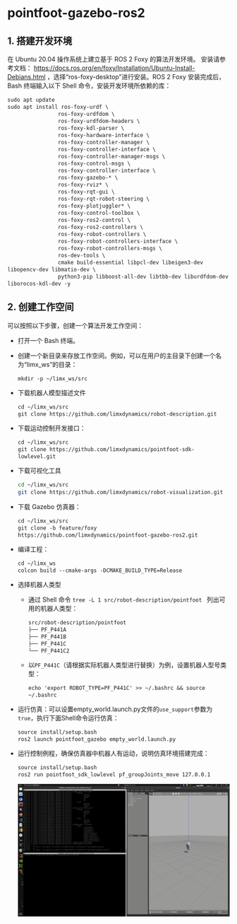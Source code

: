 # pointfoot-gazebo-ros2



## 1. 搭建开发环境

在 Ubuntu 20.04 操作系统上建立基于 ROS 2 Foxy 的算法开发环境。 安装请参考文档： https://docs.ros.org/en/foxy/Installation/Ubuntu-Install-Debians.html ，选择“ros-foxy-desktop”进行安装。ROS 2 Foxy 安装完成后，Bash 终端输入以下 Shell 命令，安装开发环境所依赖的库：

  ```
  sudo apt update
  sudo apt install ros-foxy-urdf \
                  ros-foxy-urdfdom \
                  ros-foxy-urdfdom-headers \
                  ros-foxy-kdl-parser \
                  ros-foxy-hardware-interface \
                  ros-foxy-controller-manager \
                  ros-foxy-controller-interface \
                  ros-foxy-controller-manager-msgs \
                  ros-foxy-control-msgs \
                  ros-foxy-controller-interface \
                  ros-foxy-gazebo-* \
                  ros-foxy-rviz* \
                  ros-foxy-rqt-gui \
                  ros-foxy-rqt-robot-steering \
                  ros-foxy-plotjuggler* \
                  ros-foxy-control-toolbox \
                  ros-foxy-ros2-control \
                  ros-foxy-ros2-controllers \
                  ros-foxy-robot-controllers \
                  ros-foxy-robot-controllers-interface \
                  ros-foxy-robot-controllers-msgs \
                  ros-dev-tools \
                  cmake build-essential libpcl-dev libeigen3-dev libopencv-dev libmatio-dev \
                  python3-pip libboost-all-dev libtbb-dev liburdfdom-dev liborocos-kdl-dev -y
  ```

## 2. 创建工作空间

可以按照以下步骤，创建一个算法开发工作空间：

- 打开一个 Bash 终端。

- 创建一个新目录来存放工作空间。例如，可以在用户的主目录下创建一个名为“limx_ws”的目录：

  ```
  mkdir -p ~/limx_ws/src
  ```

- 下载机器人模型描述文件

  ```
  cd ~/limx_ws/src
  git clone https://github.com/limxdynamics/robot-description.git
  ```

- 下载运动控制开发接口：

  ```
  cd ~/limx_ws/src
  git clone https://github.com/limxdynamics/pointfoot-sdk-lowlevel.git
  ```
- 下载可视化工具
    ```Bash
    cd ~/limx_ws/src
    git clone https://github.com/limxdynamics/robot-visualization.git
    ```
- 下载 Gazebo 仿真器：

  ```
  cd ~/limx_ws/src
  git clone -b feature/foxy https://github.com/limxdynamics/pointfoot-gazebo-ros2.git
  ```

- 编译工程：

  ```
  cd ~/limx_ws
  colcon build --cmake-args -DCMAKE_BUILD_TYPE=Release
  ```

- 选择机器人类型

  - 通过 Shell 命令 `tree -L 1 src/robot-description/pointfoot ` 列出可用的机器人类型：

    ```
    src/robot-description/pointfoot
    ├── PF_P441A
    ├── PF_P441B
    ├── PF_P441C
    └── PF_P441C2
    ```

  - 以`PF_P441C`（请根据实际机器人类型进行替换）为例，设置机器人型号类型：

    ```
    echo 'export ROBOT_TYPE=PF_P441C' >> ~/.bashrc && source ~/.bashrc
    ```

- 运行仿真：可以设置empty_world.launch.py文件的`use_support`参数为 `true`，执行下面Shell命令运行仿真：

  ```
  source install/setup.bash
  ros2 launch pointfoot_gazebo empty_world.launch.py
  ```

- 运行控制例程，确保仿真器中机器人有运动，说明仿真环境搭建完成：

  ```
  source install/setup.bash
  ros2 run pointfoot_sdk_lowlevel pf_groupJoints_move 127.0.0.1
  ```
  ![](doc/simulator.gif)

  

